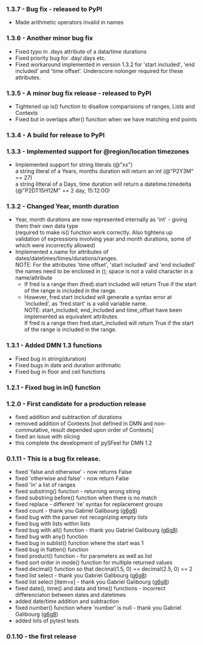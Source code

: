 ### 1.3.7 - Bug fix - released to PyPI
* Made arithmetic operators invalid in names
### 1.3.6 - Another minor bug fix
* Fixed typo in .days attribute of a data/time durations
* Fixed priority bug for .day/.days etc.
* Fixed workaround implemented in version 1.3.2 for 'start included', 'end included' and 'time offset'. Underscore nolonger required for these attributes.
### 1.3.5 - A minor bug fix release - released to PyPI
* Tightened up is() function to disallow comparisions of ranges, Lists and Contexts
* Fixed but in overlaps after() function when we have matching end points
### 1.3.4 - A build for release to PyPI
### 1.3.3 - Implemented support for @region/location timezones
* Implemented support for string literals (@"xx")  
a string literal of a Years, months duration will return an int (@"P2Y3M" == 27)  
a string litteral of a Days, time duration will return a datetime.timedelta (@"P2DT15H12M" == 2 day, 15:12:00)
### 1.3.2 - Changed Year, month duration
* Year, month durations are now represented internally as 'int' - giving them their own data type  
(required to make is() function work correctly. Also tightens up validation of expressions involving year and month durations, some of which were incorrectly allowed)
* Implemented x.name for attributes of dates/datetimes/times/durations/ranges.  
NOTE: For the attributes 'time offset', 'start included' and 'end included' the names need to be enclosed in (); space is not a valid character in a name/attribute 
    - If fred is a range then (fred).start included will return True if the start of the range is included in the range.  
    - However, fred.start included will generate a syntax error at 'included', as 'fred.start' is a valid variable name.    
    NOTE: start_included, end_included and time_offset have been implemented as equivalent attributes.    
If fred is a range then fred.start_included will return True if the start of the range is included in the range.  
### 1.3.1 - Added DMN 1.3 functions
* Fixed bug in string(duration)
* Fixed bugs in date and duration arithmatic
* Fixed bug in floor and ceil functions
### 1.2.1 - Fixed bug in in() function
### 1.2.0 - First candidate for a production release
* fixed addition and subtraction of durations
* removed addition of Contexts [not defined in DMN and non-commutative, result depended upon order of Contexts]
* fixed an issue with slicing
* this complete the development of pySFeel for DMN 1.2
### 0.1.11 - This is a bug fix release.
* fixed 'false and otherwise' - now returns False
* fixed 'otherwise and false' - now return False
* fixed 'in' a list of ranges
* fixed substring() function - returning wrong string
* fixed substring before() function when there is no match
* fixed replace - different 're' syntax for replacement groups
* fixed count - thank you Gabriel Galibourg ([g6g8](https://github.com/g6g8))
* fixed bug with the parser not recognizing empty lists
* fixed bug with lists within lists
* fixed bug with all() function - thank you Gabriel Galibourg ([g6g8](https://github.com/g6g8))
* fixed bug with any() function
* fixed bug in sublist() function where the start was 1
* fixed bug in flatten() function
* fixed product() function - for parameters as well as list
* fixed sort order in mode() function for multiple returned values
* fixed decimal() function so that decimal(1.5, 0) == decimal(2.5, 0) == 2
* fixed list select - thank you Gabriel Galibourg ([g6g8](https://github.com/g6g8))
* fixed list select [item=x] - thank you Gabriel Galibourg ([g6g8](https://github.com/g6g8))
* fixed date(), time() and data and time() functions - incorrect differenciaton between dates and datetimes
* added date/time addition and subtraction
* fixed number() function where 'number' is null - thank you Gabriel Galibourg ([g6g8](https://github.com/g6g8))
* added lots of pytest tests
### 0.1.10 - the first release

